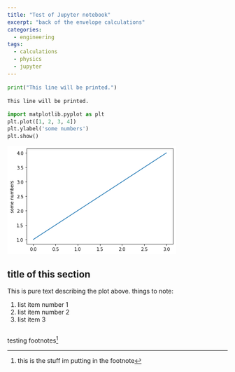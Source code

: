 ```yaml
---
title: "Test of Jupyter notebook"
excerpt: "back of the envelope calculations"
categories:
  - engineering
tags:
  - calculations
  - physics
  - jupyter
---
```


```python
print("This line will be printed.")
```

    This line will be printed.



```python
import matplotlib.pyplot as plt
plt.plot([1, 2, 3, 4])
plt.ylabel('some numbers')
plt.show()

```


![png](/assets/images/2022-10-23-test-jupyter_files/2022-10-23-test-jupyter_1_0.png)


## title of this section

This is pure text describing the plot above. things to note:
1. list item number 1
2. list item number 2
3. list item 3




```python

```
testing footnotes[^1]

[^1]: this is the stuff im putting in the footnote
